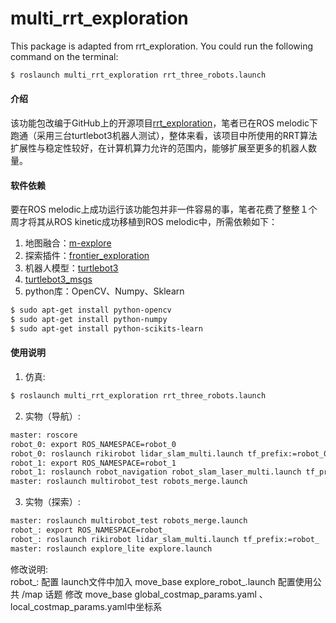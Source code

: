 # multi_rrt_exploration

This package is adapted from rrt_exploration. You could run the following command on the terminal:  
```sh
$ roslaunch multi_rrt_exploration rrt_three_robots.launch
```

#### 介绍
该功能包改编于GitHub上的开源项目[rrt_exploration](https://github.com/hasauino/rrt_exploration)，笔者已在ROS melodic下跑通（采用三台turtlebot3机器人测试），整体来看，该项目中所使用的RRT算法扩展性与稳定性较好，在计算机算力允许的范围内，能够扩展至更多的机器人数量。

#### 软件依赖
要在ROS melodic上成功运行该功能包并非一件容易的事，笔者花费了整整１个周才将其从ROS kinetic成功移植到ROS melodic中，所需依赖如下：
1. 地图融合：[m-explore](https://github.com/hrnr/m-explore)
2. 探索插件：[frontier_exploration](https://github.com/paulbovbel/frontier_exploration)
3. 机器人模型：[turtlebot3](https://github.com/ROBOTIS-GIT/turtlebot3)
4. [turtlebot3_msgs](https://github.com/ROBOTIS-GIT/turtlebot3_msgs)
5. python库：OpenCV、Numpy、Sklearn

```sh
$ sudo apt-get install python-opencv
$ sudo apt-get install python-numpy
$ sudo apt-get install python-scikits-learn
```

#### 使用说明
1. 仿真:  
```sh
$ roslaunch multi_rrt_exploration rrt_three_robots.launch
```

2. 实物（导航）:  
```sh
master: roscore
robot_0: export ROS_NAMESPACE=robot_0
robot_0: roslaunch rikirobot lidar_slam_multi.launch tf_prefix:=robot_0
robot_1: export ROS_NAMESPACE=robot_1
robot_1: roslaunch robot_navigation robot_slam_laser_multi.launch tf_prefix:=robot_1
master: roslaunch multirobot_test robots_merge.launch
```  

3. 实物（探索）:  
```sh  
master: roslaunch multirobot_test robots_merge.launch
robot_: export ROS_NAMESPACE=robot_
robot_: roslaunch rikirobot lidar_slam_multi.launch tf_prefix:=robot_
master: roslaunch explore_lite explore.launch
```

修改说明:  
robot_: 配置 launch文件中加入 move_base explore_robot_.launch 配置使用公共 /map 话题
修改 move_base global_costmap_params.yaml 、local_costmap_params.yaml中坐标系
